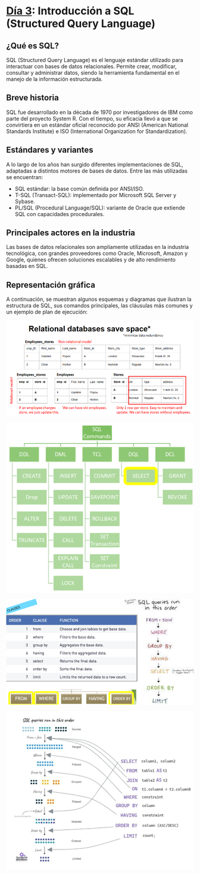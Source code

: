 # [Día 3](https://drive.google.com/drive/folders/1NHdh8eHaNpAHoZh9O9Nt1zDvEygBo8kG): Introducción a SQL (Structured Query Language)

## ¿Qué es SQL?
SQL (Structured Query Language) es el lenguaje estándar utilizado para interactuar con bases de datos relacionales. Permite crear, modificar, consultar y administrar datos, siendo la herramienta fundamental en el manejo de la información estructurada.

## Breve historia

SQL fue desarrollado en la década de 1970 por investigadores de IBM como parte del proyecto System R. Con el tiempo, su eficacia llevó a que se convirtiera en un estándar oficial reconocido por ANSI (American National Standards Institute) e ISO (International Organization for Standardization).

## Estándares y variantes

A lo largo de los años han surgido diferentes implementaciones de SQL, adaptadas a distintos motores de bases de datos. Entre las más utilizadas se encuentran:

-  SQL estándar: la base común definida por ANSI/ISO.
- T-SQL (Transact-SQL): implementado por Microsoft SQL Server y Sybase.
- PL/SQL (Procedural Language/SQL): variante de Oracle que extiende SQL con capacidades procedurales.

## Principales actores en la industria

Las bases de datos relacionales son ampliamente utilizadas en la industria tecnológica, con grandes proveedores como Oracle, Microsoft, Amazon y Google, quienes ofrecen soluciones escalables y de alto rendimiento basadas en SQL.

## Representación gráfica

A continuación, se muestran algunos esquemas y diagramas que ilustran la estructura de SQL, sus comandos principales, las cláusulas más comunes y un ejemplo de plan de ejecución:

![alt text](../resources/static/images/sql.png)

![alt text](../resources/static/images/commands.png)

![alt text](../resources/static/images/clause.png)

![alt text](../resources/static/images/sql_execution_plan.jpg)
